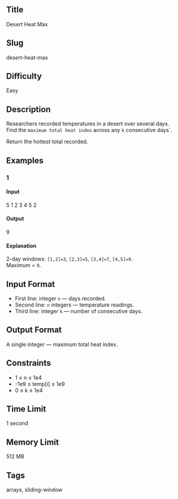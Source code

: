 ## Title
Desert Heat Max

## Slug
desert-heat-max

## Difficulty
Easy

## Description
Researchers recorded temperatures in a desert over several days.  
Find the `maximum total heat index` across any `k` consecutive days`.

Return the hottest total recorded.

## Examples

### 1
#### Input
5
1 2 3 4 5
2

#### Output
9

#### Explanation
2-day windows: `[1,2]=3`, `[2,3]=5`, `[3,4]=7`, `[4,5]=9`.  
Maximum = `9`.

## Input Format
- First line: integer `n` — days recorded.  
- Second line: `n` integers — temperature readings.  
- Third line: integer `k` — number of consecutive days.

## Output Format
A single integer — maximum total heat index.

## Constraints
- 1 ≤ n ≤ 1e4  
- -1e9 ≤ temp[i] ≤ 1e9  
- 0 ≤ k ≤ 1e4  

## Time Limit
1 second

## Memory Limit
512 MB

## Tags
arrays, sliding-window
